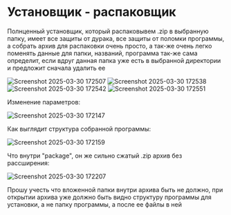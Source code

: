# Установщик - распаковщик

Полнценный установщик, который распаковывем .zip в выбранную папку, имеет все защиты от дурака, все защиты от поломки программы, а собрать архив для распаковки очень просто, а так-же очень легко поменять данные для папки, названий, программа так-же сама определит, если вдруг данная папка уже есть в выбранной директории и предложит сначала удалить ее

![Screenshot 2025-03-30 172507](https://github.com/user-attachments/assets/785af0be-50c5-40d6-b28b-02032dc584bc)
![Screenshot 2025-03-30 172538](https://github.com/user-attachments/assets/bdc62924-100f-4bb0-aeca-cb92734cbf47)
![Screenshot 2025-03-30 172542](https://github.com/user-attachments/assets/fd7d83c0-d90e-405a-a228-4d2d9927ea8c)
![Screenshot 2025-03-30 172551](https://github.com/user-attachments/assets/00099465-aa88-4e2d-87ab-b1162678bd67)

Изменение параметров:

![Screenshot 2025-03-30 172147](https://github.com/user-attachments/assets/01bad004-12a9-4a2a-b95e-52ba04d30b59)

Как выглядит структура собранной программы:

![Screenshot 2025-03-30 172159](https://github.com/user-attachments/assets/015baf04-b430-4592-af82-149dd9a4f281)

Что внутри "package", он же сильно сжатый .zip архив без рассширения:

![Screenshot 2025-03-30 172207](https://github.com/user-attachments/assets/1a205d39-7136-48f3-838e-b36c18083954)

Прошу учесть что вложенной папки внутри архива быть не должно, при открытии архива уже должно быть видно структуру программы для установки, а не папку программы, а после ее файлы в ней

